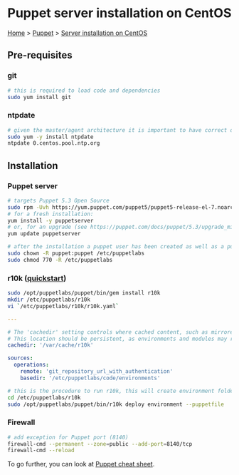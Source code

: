 # Puppet server installation on CentOS

[Home](../readme.md) > [Puppet](./readme.md) > [Server installation on CentOS](./server_installation_centos.md)

## Pre-requisites

### git

```bash
# this is required to load code and dependencies
sudo yum install git
```

### ntpdate

```bash
# given the master/agent architecture it is important to have correct dates on the system.
sudo yum -y install ntpdate
ntpdate 0.centos.pool.ntp.org
```

## Installation

### Puppet server

```bash
# targets Puppet 5.3 Open Source
sudo rpm -Uvh https://yum.puppet.com/puppet5/puppet5-release-el-7.noarch.rpm
# for a fresh installation:
yum install -y puppetserver
# or, for an upgrade (see https://puppet.com/docs/puppet/5.3/upgrade_minor.html):
yum update puppetserver

# after the installation a puppet user has been created as well as a puppet group, make sure files and folders permissions ownership in regard of this user/group
sudo chown -R puppet:puppet /etc/puppetlabs
sudo chmod 770 -R /etc/puppetlabs
```

### r10k ([quickstart](https://github.com/puppetlabs/r10k/blob/master/doc/dynamic-environments/quickstart.mkd))

```bash
sudo /opt/puppetlabs/puppet/bin/gem install r10k
mkdir /etc/puppetlabs/r10k
vi `/etc/puppetlabs/r10k/r10k.yaml`
```

```yaml
---

# The 'cachedir' setting controls where cached content, such as mirrored Git repositories, are stored on the local machine.
# This location should be persistent, as environments and modules may rely on these files in order to be updated.
cachedir: '/var/cache/r10k'

sources:
  operations:
    remote: 'git_repository_url_with_authentication'
    basedir: '/etc/puppetlabs/code/environments'
```

```bash
# this is the procedure to run r10k, this will create environment folders as well as loading modules
cd /etc/puppetlabs/r10k
sudo /opt/puppetlabs/puppet/bin/r10k deploy environment --puppetfile
```

### Firewall

```bash
# add exception for Puppet port (8140)
firewall-cmd --permanent --zone=public --add-port=8140/tcp
firewall-cmd --reload
```

To go further, you can look at [Puppet cheat sheet](./cheatsheet.md).
